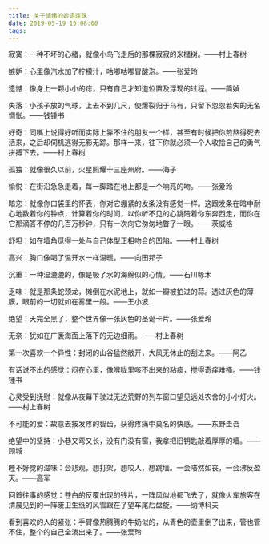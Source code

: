 ```yaml
---
title: 关于情绪的妙语连珠
date: 2019-05-19 15:08:00
tags:
---
```

寂寞：一种不坏的心绪，就像小鸟飞走后的那棵寂寂的米槠树。——村上春树

嫉妒：心里像汽水加了柠檬汁，咕嘟咕嘟冒酸泡。——张爱玲

遗憾：像身上一颗小小的痣，只有自己才知道位置及浮现的过程。——简媜

<!-- more -->

失落：小孩子放的气球，上去不到几尺，使爆裂归于乌有，只留下忽忽若失的无名惆怅。——钱锺书

好奇：同嘴上说得好听而实际上靠不住的朋友一个样，甚至有时候把你煎熬得死去活来，之后却伺机逃得无影无踪。那样一来，往下你就必须一个人收拾自己的勇气拼搏下去。——村上春树


孤独：就像很久以前，火星照耀十三座州府。——海子

愉悦：在街沿急急走着，每一脚踏在地上都是一个响亮的吻。——张爱玲

暗恋：就像你口袋里的怀表，你对它绷紧的发条没有感觉一样。这跟发条在暗中耐心地数着你的钟点，计算着你的时间，以你听不见的心跳陪着你东奔西走，而你在它那滴答不停的几百万秒钟，只有一次向它匆匆地瞥了一眼。——茨威格

舒坦：如在墙角觅得一处与自己体型正相吻合的凹陷。——村上春树

高兴：胸口像喝了温开水一样温暖。——向田邦子

沉重：一种湿漉漉的，像是吸了水的海绵似的心情。——石川啄木

乏味：就是那条蛇颈龙，摊倒在水泥地上，就如一瓣被拍过的蒜。透过灰色的薄膜，眼前的一切就如在雾里一般。——王小波

绝望：天完全黑了，整个世界像一张灰色的圣诞卡片。——张爱玲

无奈：犹如在广袤海面上落下的无边细雨。——村上春树


第一次喜欢一个异性：封闭的山谷猛然敞开，大风无休止的刮进来。——阿乙

有话说不出的感觉：闷在心里，像喉咙里咳不出来的粘痰，搅得奇痒难搔。——钱锺书

心灵受到抚慰：就像从夜幕下驶过无边荒野的列车窗口望见远处农舍的小小灯火。——村上春树

不可能的爱：故意去按发疼的智齿，获得疼痛中莫名的快感。——东野圭吾

绝望中的坚持：小巷又弯又长，没有门没有窗，我拿把旧钥匙敲着厚厚的墙。——顾城


睡不好觉的滋味：会悲观，想打架，想咬人，想跳墙。一会嗒然如丧，一会沸反盈天。——高军

回首往事的感觉：苍白的反覆出现的残片，一阵风似地都飞去了，就像火车旅客在清晨见到的一阵废卫生纸的风雪跟在了望车尾后盘旋。——纳博科夫

看到喜欢的人的紧张：手臂像热腾腾的牛奶似的，从青色的壶里倒了出来，管也管不住，整个的自己全泼出来了。——张爱玲